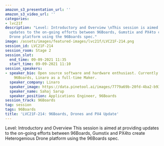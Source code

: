 ```yaml
---
amazon_s3_presentation_url: ''
amazon_s3_video_url: ''
categories:
- lvc21f
description: "Level: Introductory and Overview \nThis session is aimed at providing
  updates to the on-going efforts between 96Boards, Gumstix and PX4to create Heterogenious
  Drone platform using the 96Boards spec."
image: /assets/images/featured-images/lvc21f/LVC21F-214.png
session_id: LVC21F-214
session_room: Stage 2
session_slot:
  end_time: 09-09-2021 11:35
  start_time: 09-09-2021 11:10
session_speakers:
- speaker_bio: Open source software and hardware enthusiast. Currently working at
    96Boards, Linaro as a full-time Maker.
  speaker_company: Linaro
  speaker_image: https://data.pinetool.ai/images/7779a69b-20fd-4ba2-b93b-ebe299897cc1.jpeg
  speaker_name: Sahaj Sarup
  speaker_position: Applications Engineer, 96Boards
session_track: 96Boards
tag: session
tags: 96Boards
title: 'LVC21F-214: 96Boards, Drones and PX4 Update'
---
```


Level: Introductory and Overview 
This session is aimed at providing updates to the on-going efforts between 96Boards, Gumstix and PX4to create Heterogenious Drone platform using the 96Boards spec.